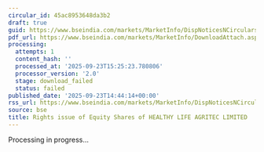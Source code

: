 ```yaml
---
circular_id: 45ac8953648da3b2
draft: true
guid: https://www.bseindia.com/markets/MarketInfo/DispNoticesNCirculars.aspx?Noticeid={DE7824B2-DEA5-4F5A-B0AB-A7CD4BD894E9}&noticeno=20250923-73&dt=09/23/2025&icount=73&totcount=78&flag=0
pdf_url: https://www.bseindia.com/markets/MarketInfo/DownloadAttach.aspx?id=20250923-73&attachedId=
processing:
  attempts: 1
  content_hash: ''
  processed_at: '2025-09-23T15:25:23.780806'
  processor_version: '2.0'
  stage: download_failed
  status: failed
published_date: '2025-09-23T14:44:14+00:00'
rss_url: https://www.bseindia.com/markets/MarketInfo/DispNoticesNCirculars.aspx?Noticeid={DE7824B2-DEA5-4F5A-B0AB-A7CD4BD894E9}&noticeno=20250923-73&dt=09/23/2025&icount=73&totcount=78&flag=0
source: bse
title: Rights issue of Equity Shares of HEALTHY LIFE AGRITEC LIMITED
---
```


Processing in progress...